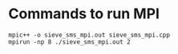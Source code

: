 # Commands to run MPI
```
mpic++ -o sieve_sms_mpi.out sieve_sms_mpi.cpp
mpirun -np 8 ./sieve_sms_mpi.out 2
```
